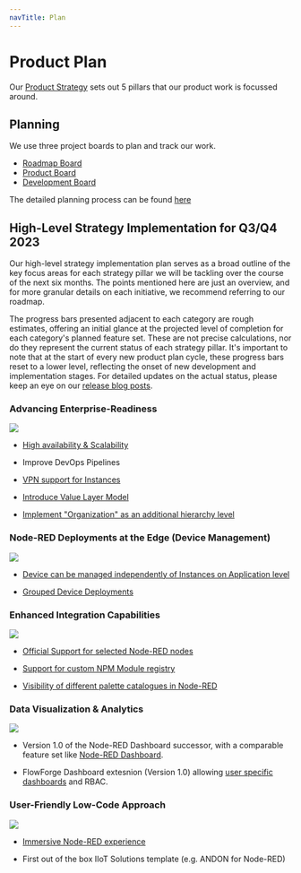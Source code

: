 ```yaml
---
navTitle: Plan
---
```

# Product Plan

Our [Product Strategy](./strategy.md) sets out 5 pillars that our product work is focussed around.

## Planning

We use three project boards to plan and track our work.

 - [Roadmap Board](https://github.com/orgs/flowforge/projects/5)
 - [Product Board](https://github.com/orgs/flowforge/projects/3/views/1)
 - [Development Board](https://github.com/orgs/flowforge/projects/1/views/1)

The detailed planning process can be found [here](../development/releases/planning.md)

## High-Level Strategy Implementation for Q3/Q4 2023

Our high-level strategy implementation plan serves as a broad outline of the key focus areas for each strategy pillar we will be tackling over the course of the next six months. The points mentioned here are just an overview, and for more granular details on each initiative, we recommend referring to our roadmap.

The progress bars presented adjacent to each category are rough estimates, offering an initial glance at the projected level of completion for each category's planned feature set. These are not precise calculations, nor do they represent the current status of each strategy pillar. It's important to note that at the start of every new product plan cycle, these progress bars reset to a lower level, reflecting the onset of new development and implementation stages. For detailed updates on the actual status, please keep an eye on our [release blog posts](https://flowforge.com/blog/releases/).

### Advancing Enterprise-Readiness 
![](https://geps.dev/progress/30)

- [High availability & Scalability](https://github.com/flowforge/flowforge/issues/1678)

- Improve DevOps Pipelines

- [VPN support for Instances](https://github.com/flowforge/flowforge/issues/1570)

- [Introduce Value Layer Model](https://github.com/flowforge/flowforge/issues/2167)

- [Implement "Organization" as an additional hierarchy level](https://github.com/flowforge/flowforge/issues/2338)


### Node-RED Deployments at the Edge (Device Management)
![](https://geps.dev/progress/0)

- [Device can be managed independently of Instances on Application level](https://github.com/flowforge/flowforge/issues/2334)

- [Grouped Device Deployments](https://github.com/flowforge/flowforge/issues/1509)

### Enhanced Integration Capabilities
![](https://geps.dev/progress/0)

- [Official Support for selected Node-RED nodes](https://github.com/flowforge/flowforge/issues/1901)

- [Support for custom NPM Module registry](https://github.com/flowforge/flowforge/issues/217)

- [Visibility of different palette catalogues in Node-RED](https://github.com/node-red/node-red/issues/4057)


### Data Visualization & Analytics
![](https://geps.dev/progress/5)

- Version 1.0 of the Node-RED Dashboard successor, with a comparable feature set like [Node-RED Dashboard](https://github.com/node-red/node-red-dashboard).

- FlowForge Dashboard extesnion (Version 1.0) allowing [user specific dashboards](https://github.com/flowforge/flowforge-nr-dashboard/issues/1) and RBAC.

### User-Friendly Low-Code Approach 
![](https://geps.dev/progress/0)

- [Immersive Node-RED experience](https://github.com/flowforge/flowforge/issues/2246)

- First out of the box IIoT Solutions template (e.g. ANDON for Node-RED)